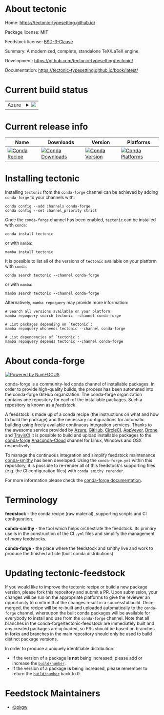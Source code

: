 About tectonic
==============

Home: https://tectonic-typesetting.github.io/

Package license: MIT

Feedstock license: [BSD-3-Clause](https://github.com/conda-forge/tectonic-feedstock/blob/main/LICENSE.txt)

Summary: A modernized, complete, standalone TeX/LaTeX engine.

Development: https://github.com/tectonic-typesetting/tectonic/

Documentation: https://tectonic-typesetting.github.io/book/latest/

Current build status
====================


<table>
    
  <tr>
    <td>Azure</td>
    <td>
      <details>
        <summary>
          <a href="https://dev.azure.com/conda-forge/feedstock-builds/_build/latest?definitionId=1992&branchName=main">
            <img src="https://dev.azure.com/conda-forge/feedstock-builds/_apis/build/status/tectonic-feedstock?branchName=main">
          </a>
        </summary>
        <table>
          <thead><tr><th>Variant</th><th>Status</th></tr></thead>
          <tbody><tr>
              <td>linux_64_openssl1.1.1</td>
              <td>
                <a href="https://dev.azure.com/conda-forge/feedstock-builds/_build/latest?definitionId=1992&branchName=main">
                  <img src="https://dev.azure.com/conda-forge/feedstock-builds/_apis/build/status/tectonic-feedstock?branchName=main&jobName=linux&configuration=linux%20linux_64_openssl1.1.1" alt="variant">
                </a>
              </td>
            </tr><tr>
              <td>linux_64_openssl3</td>
              <td>
                <a href="https://dev.azure.com/conda-forge/feedstock-builds/_build/latest?definitionId=1992&branchName=main">
                  <img src="https://dev.azure.com/conda-forge/feedstock-builds/_apis/build/status/tectonic-feedstock?branchName=main&jobName=linux&configuration=linux%20linux_64_openssl3" alt="variant">
                </a>
              </td>
            </tr><tr>
              <td>osx_64_openssl1.1.1</td>
              <td>
                <a href="https://dev.azure.com/conda-forge/feedstock-builds/_build/latest?definitionId=1992&branchName=main">
                  <img src="https://dev.azure.com/conda-forge/feedstock-builds/_apis/build/status/tectonic-feedstock?branchName=main&jobName=osx&configuration=osx%20osx_64_openssl1.1.1" alt="variant">
                </a>
              </td>
            </tr><tr>
              <td>osx_64_openssl3</td>
              <td>
                <a href="https://dev.azure.com/conda-forge/feedstock-builds/_build/latest?definitionId=1992&branchName=main">
                  <img src="https://dev.azure.com/conda-forge/feedstock-builds/_apis/build/status/tectonic-feedstock?branchName=main&jobName=osx&configuration=osx%20osx_64_openssl3" alt="variant">
                </a>
              </td>
            </tr><tr>
              <td>osx_arm64_openssl1.1.1</td>
              <td>
                <a href="https://dev.azure.com/conda-forge/feedstock-builds/_build/latest?definitionId=1992&branchName=main">
                  <img src="https://dev.azure.com/conda-forge/feedstock-builds/_apis/build/status/tectonic-feedstock?branchName=main&jobName=osx&configuration=osx%20osx_arm64_openssl1.1.1" alt="variant">
                </a>
              </td>
            </tr><tr>
              <td>osx_arm64_openssl3</td>
              <td>
                <a href="https://dev.azure.com/conda-forge/feedstock-builds/_build/latest?definitionId=1992&branchName=main">
                  <img src="https://dev.azure.com/conda-forge/feedstock-builds/_apis/build/status/tectonic-feedstock?branchName=main&jobName=osx&configuration=osx%20osx_arm64_openssl3" alt="variant">
                </a>
              </td>
            </tr><tr>
              <td>win_64_openssl1.1.1</td>
              <td>
                <a href="https://dev.azure.com/conda-forge/feedstock-builds/_build/latest?definitionId=1992&branchName=main">
                  <img src="https://dev.azure.com/conda-forge/feedstock-builds/_apis/build/status/tectonic-feedstock?branchName=main&jobName=win&configuration=win%20win_64_openssl1.1.1" alt="variant">
                </a>
              </td>
            </tr><tr>
              <td>win_64_openssl3</td>
              <td>
                <a href="https://dev.azure.com/conda-forge/feedstock-builds/_build/latest?definitionId=1992&branchName=main">
                  <img src="https://dev.azure.com/conda-forge/feedstock-builds/_apis/build/status/tectonic-feedstock?branchName=main&jobName=win&configuration=win%20win_64_openssl3" alt="variant">
                </a>
              </td>
            </tr>
          </tbody>
        </table>
      </details>
    </td>
  </tr>
</table>

Current release info
====================

| Name | Downloads | Version | Platforms |
| --- | --- | --- | --- |
| [![Conda Recipe](https://img.shields.io/badge/recipe-tectonic-green.svg)](https://anaconda.org/conda-forge/tectonic) | [![Conda Downloads](https://img.shields.io/conda/dn/conda-forge/tectonic.svg)](https://anaconda.org/conda-forge/tectonic) | [![Conda Version](https://img.shields.io/conda/vn/conda-forge/tectonic.svg)](https://anaconda.org/conda-forge/tectonic) | [![Conda Platforms](https://img.shields.io/conda/pn/conda-forge/tectonic.svg)](https://anaconda.org/conda-forge/tectonic) |

Installing tectonic
===================

Installing `tectonic` from the `conda-forge` channel can be achieved by adding `conda-forge` to your channels with:

```
conda config --add channels conda-forge
conda config --set channel_priority strict
```

Once the `conda-forge` channel has been enabled, `tectonic` can be installed with `conda`:

```
conda install tectonic
```

or with `mamba`:

```
mamba install tectonic
```

It is possible to list all of the versions of `tectonic` available on your platform with `conda`:

```
conda search tectonic --channel conda-forge
```

or with `mamba`:

```
mamba search tectonic --channel conda-forge
```

Alternatively, `mamba repoquery` may provide more information:

```
# Search all versions available on your platform:
mamba repoquery search tectonic --channel conda-forge

# List packages depending on `tectonic`:
mamba repoquery whoneeds tectonic --channel conda-forge

# List dependencies of `tectonic`:
mamba repoquery depends tectonic --channel conda-forge
```


About conda-forge
=================

[![Powered by
NumFOCUS](https://img.shields.io/badge/powered%20by-NumFOCUS-orange.svg?style=flat&colorA=E1523D&colorB=007D8A)](https://numfocus.org)

conda-forge is a community-led conda channel of installable packages.
In order to provide high-quality builds, the process has been automated into the
conda-forge GitHub organization. The conda-forge organization contains one repository
for each of the installable packages. Such a repository is known as a *feedstock*.

A feedstock is made up of a conda recipe (the instructions on what and how to build
the package) and the necessary configurations for automatic building using freely
available continuous integration services. Thanks to the awesome service provided by
[Azure](https://azure.microsoft.com/en-us/services/devops/), [GitHub](https://github.com/),
[CircleCI](https://circleci.com/), [AppVeyor](https://www.appveyor.com/),
[Drone](https://cloud.drone.io/welcome), and [TravisCI](https://travis-ci.com/)
it is possible to build and upload installable packages to the
[conda-forge](https://anaconda.org/conda-forge) [Anaconda-Cloud](https://anaconda.org/)
channel for Linux, Windows and OSX respectively.

To manage the continuous integration and simplify feedstock maintenance
[conda-smithy](https://github.com/conda-forge/conda-smithy) has been developed.
Using the ``conda-forge.yml`` within this repository, it is possible to re-render all of
this feedstock's supporting files (e.g. the CI configuration files) with ``conda smithy rerender``.

For more information please check the [conda-forge documentation](https://conda-forge.org/docs/).

Terminology
===========

**feedstock** - the conda recipe (raw material), supporting scripts and CI configuration.

**conda-smithy** - the tool which helps orchestrate the feedstock.
                   Its primary use is in the construction of the CI ``.yml`` files
                   and simplify the management of *many* feedstocks.

**conda-forge** - the place where the feedstock and smithy live and work to
                  produce the finished article (built conda distributions)


Updating tectonic-feedstock
===========================

If you would like to improve the tectonic recipe or build a new
package version, please fork this repository and submit a PR. Upon submission,
your changes will be run on the appropriate platforms to give the reviewer an
opportunity to confirm that the changes result in a successful build. Once
merged, the recipe will be re-built and uploaded automatically to the
`conda-forge` channel, whereupon the built conda packages will be available for
everybody to install and use from the `conda-forge` channel.
Note that all branches in the conda-forge/tectonic-feedstock are
immediately built and any created packages are uploaded, so PRs should be based
on branches in forks and branches in the main repository should only be used to
build distinct package versions.

In order to produce a uniquely identifiable distribution:
 * If the version of a package **is not** being increased, please add or increase
   the [``build/number``](https://docs.conda.io/projects/conda-build/en/latest/resources/define-metadata.html#build-number-and-string).
 * If the version of a package **is** being increased, please remember to return
   the [``build/number``](https://docs.conda.io/projects/conda-build/en/latest/resources/define-metadata.html#build-number-and-string)
   back to 0.

Feedstock Maintainers
=====================

* [@pkgw](https://github.com/pkgw/)

